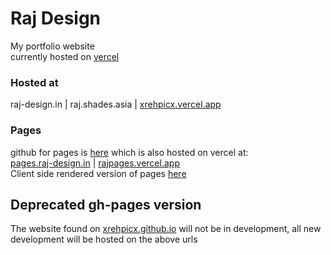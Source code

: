 # Raj Design
My portfolio website  
currently hosted on [vercel](https://vercel.com/)
### Hosted at
raj-design.in | raj.shades.asia | [xrehpicx.vercel.app](https://xrehpicx.vercel.app)

### Pages
github for pages is [here](https://github.com/xrehpicx/pages) which is also hosted on vercel at:  
[pages.raj-design.in](https://pages.raj-design.in) | [rajpages.vercel.app](https://rajpages.vercel.app)  
Client side rendered version of pages [here](https://raj-design.in/pages)

## Deprecated gh-pages version
The website found on [xrehpicx.github.io](https://xrehpicx.github.io) will not be in development, all new development will be hosted on the above urls